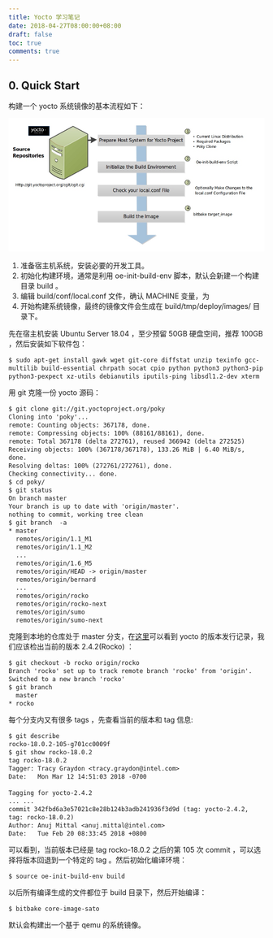 ```yaml
---
title: Yocto 学习笔记
date: 2018-04-27T08:00:00+08:00
draft: false
toc: true
comments: true
---
```




## 0. Quick Start

构建一个 yocto 系统镜像的基本流程如下：

![](./pics/2018-04-27_1.jpg)
1. 准备宿主机系统，安装必要的开发工具。
2. 初始化构建环境，通常是利用 oe-init-build-env 脚本，默认会新建一个构建目录 build 。
3. 编辑 build/conf/local.conf 文件，确认 MACHINE 变量，为
4. 开始构建系统镜像，最终的镜像文件会生成在 build/tmp/deploy/images/ 目录下。

先在宿主机安装 Ubuntu Server 18.04 ，至少预留 50GB 硬盘空间，推荐 100GB ，然后安装如下软件包：

    $ sudo apt-get install gawk wget git-core diffstat unzip texinfo gcc-multilib build-essential chrpath socat cpio python python3 python3-pip python3-pexpect xz-utils debianutils iputils-ping libsdl1.2-dev xterm

用 git 克隆一份 yocto 源码：

    $ git clone git://git.yoctoproject.org/poky
    Cloning into 'poky'...
    remote: Counting objects: 367178, done.
    remote: Compressing objects: 100% (88161/88161), done.
    remote: Total 367178 (delta 272761), reused 366942 (delta 272525)
    Receiving objects: 100% (367178/367178), 133.26 MiB | 6.40 MiB/s, done.
    Resolving deltas: 100% (272761/272761), done.
    Checking connectivity... done.
    $ cd poky/
    $ git status
    On branch master
    Your branch is up to date with 'origin/master'.
    nothing to commit, working tree clean
    $ git branch  -a
    * master
      remotes/origin/1.1_M1
      remotes/origin/1.1_M2
      ...  
      remotes/origin/1.6_M5
      remotes/origin/HEAD -> origin/master
      remotes/origin/bernard
      ...
      remotes/origin/rocko
      remotes/origin/rocko-next
      remotes/origin/sumo
      remotes/origin/sumo-next

克隆到本地的仓库处于 master 分支，在[这里](https://wiki.yoctoproject.org/wiki/Releases)可以看到 yocto 的版本发行记录，我们应该检出当前的版本 2.4.2(Rocko) ：

    $ git checkout -b rocko origin/rocko
    Branch 'rocko' set up to track remote branch 'rocko' from 'origin'.
    Switched to a new branch 'rocko'
    $ git branch
      master
    * rocko

每个分支内又有很多 tags ，先查看当前的版本和 tag 信息:

    $ git describe
    rocko-18.0.2-105-g701cc0009f
    $ git show rocko-18.0.2
    tag rocko-18.0.2
    Tagger: Tracy Graydon <tracy.graydon@intel.com>
    Date:   Mon Mar 12 14:51:03 2018 -0700
    
    Tagging for yocto-2.4.2
    ... ...
    commit 342fbd6a3e57021c8e28b124b3adb241936f3d9d (tag: yocto-2.4.2, tag: rocko-18.0.2)
    Author: Anuj Mittal <anuj.mittal@intel.com>
    Date:   Tue Feb 20 08:33:45 2018 +0800

可以看到，当前版本已经是 tag rocko-18.0.2 之后的第 105 次 commit ，可以选择将版本回退到一个特定的 tag 。然后初始化编译环境：

    $ source oe-init-build-env build

以后所有编译生成的文件都位于 build 目录下，然后开始编译：

    $ bitbake core-image-sato

默认会构建出一个基于 qemu 的系统镜像。

